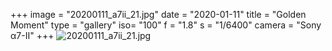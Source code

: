 +++
image = "20200111_a7ii_21.jpg"
date = "2020-01-11"
title = "Golden Moment"
type = "gallery"
iso= "100"
f = "1.8"
s = "1/6400"
camera = "Sony α7-II"
+++
![20200111_a7ii_21.jpg](/images/20200111_a7ii_21.jpg)